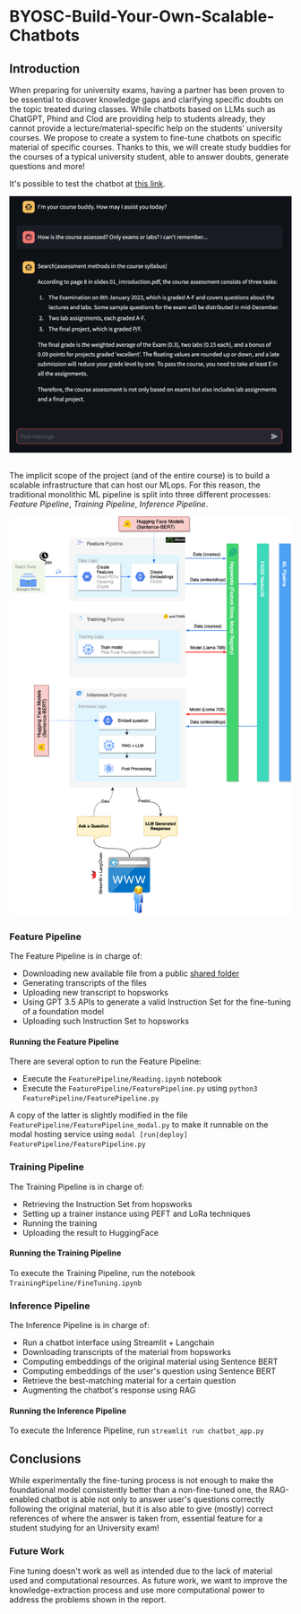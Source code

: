 # BYOSC-Build-Your-Own-Scalable-Chatbots
## Introduction
When preparing for university exams, having a partner has been proven to be essential to discover
knowledge gaps and clarifying specific doubts on the topic treated during classes. While chatbots
based on LLMs such as ChatGPT, Phind and Clod are providing help to students already, they cannot
provide a lecture/material-specific help on the students’ university courses. We propose to create a
system to fine-tune chatbots on specific material of specific courses. Thanks to this, we will create
study buddies for the courses of a typical university student, able to answer doubts, generate questions
and more!

It's possible to test the chatbot at [this link](https://boysc-brioschi.streamlit.app/).

![Chat](images/chat.png)

##
The implicit scope of the project (and of the entire course) is to build a scalable infrastructure that can host our MLops. For this reason, the traditional monolithic ML pipeline is split into three different processes: *Feature Pipeline*, *Training Pipeline*, *Inference Pipeline*.

![Architecture](images/architecture.png)

### Feature Pipeline

The Feature Pipeline is in charge of:
- Downloading new available file from a public [shared folder](https://drive.google.com/drive/folders/1u2jMMh-hxSb93sL-BGsX9tYVeuA2wdcq)
- Generating transcripts of the files
- Uploading new transcript to hopsworks
- Using GPT 3.5 APIs to generate a valid Instruction Set for the fine-tuning of a foundation model
- Uploading such Instruction Set to hopsworks

#### Running the Feature Pipeline
There are several option to run the Feature Pipeline:
- Execute the `FeaturePipeline/Reading.ipynb` notebook
- Execute the `FeaturePipeline/FeaturePipeline.py` using `python3 FeaturePipeline/FeaturePipeline.py`

A copy of the latter is slightly modified in the file `FeaturePipeline/FeaturePipeline_modal.py` to make it runnable on the modal hosting service using  `modal [run|deploy] FeaturePipeline/FeaturePipeline.py`

### Training Pipeline

The Training Pipeline is in charge of:
- Retrieving the Instruction Set from hopsworks 
- Setting up a trainer instance using PEFT and LoRa techniques
- Running the training
- Uploading the result to HuggingFace

#### Running the Training Pipeline
To execute the Training Pipeline, run the notebook `TrainingPipeline/FineTuning.ipynb`

### Inference Pipeline

The Inference Pipeline is in charge of:
- Run a chatbot interface using Streamlit + Langchain
- Downloading transcripts of the material from hopsworks
- Computing embeddings of the original material using Sentence BERT
- Computing embeddings of the user's question using Sentence BERT
- Retrieve the best-matching material for a certain question
- Augmenting the chatbot's response using RAG

#### Running the Inference Pipeline
To execute the Inference Pipeline, run `streamlit run chatbot_app.py`

## Conclusions
While experimentally the fine-tuning process is not enough to make the foundational model consistently better than a non-fine-tuned one, the RAG-enabled chatbot is able not only to answer user's questions correctly following the original material, but it is also able to give (mostly) correct references of where the answer is taken from, essential feature for a student studying for an University exam!

### Future Work
Fine tuning doesn't work as well as intended due to the lack of material used and computational resources. As future work, we want to improve the knowledge-extraction process and use more computational power to address the problems shown in the report.  



